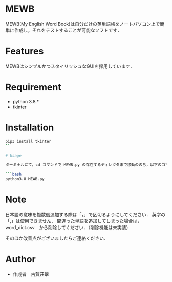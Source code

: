 # MEWB
 
MEWB(My English Word Book)は自分だけの英単語帳をノートパソコン上で簡単に作成し，それをテストすることが可能なソフトです．
 
 
# Features
 
MEWBはシンプルかつスタイリッシュなGUIを採用しています．
 
# Requirement
 
* python 3.8.*
* tkinter
 
# Installation
  
```bash
pip3 install tkinter
``
 
# Usage

ターミナルにて，cd コマンドで MEWB.py の存在するディレクタまで移動ののち，以下のコマンドを実行．

```bash
python3.8 MEWB.py
```
 
# Note
 
日本語の意味を複数個追加する際は「，」で区切るようにしてください．
英字の「,」は使用できません．
間違った単語を追加してしまった場合は，word_dict.csv　から削除してください．（削除機能は未実装）

そのほか改善点がございましたらご連絡ください．
 
# Author
 
* 作成者　古賀荘翠
